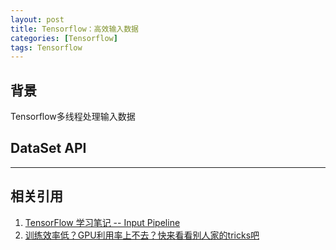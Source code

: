 ```yaml
---
layout: post
title: Tensorflow：高效输入数据
categories: [Tensorflow]
tags: Tensorflow
---
```


## 背景

Tensorflow多线程处理输入数据

## DataSet API


---
## 相关引用
1. [TensorFlow 学习笔记 -- Input Pipeline](https://wizyoung.github.io/tensorflow-reading-files/)
2. [训练效率低？GPU利用率上不去？快来看看别人家的tricks吧](https://zhuanlan.zhihu.com/p/53345706)